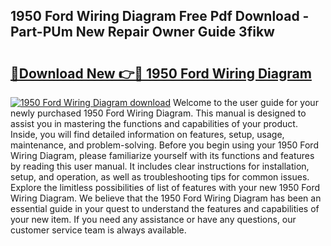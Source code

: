 ## 1950 Ford Wiring Diagram Free Pdf Download - Part-PUm New Repair Owner Guide 3fikw

# <h2><a href="http://dfu10dw.blite.top/?on=1950+Ford+Wiring+Diagram">🔗Download New 👉🔴 1950 Ford Wiring Diagram</a></h2>

[![1950 Ford Wiring Diagram download](https://i.imgur.com/lujVjoI.png)](http://dfu10dw.blite.top/?on=1950+Ford+Wiring+Diagram)
Welcome to the user guide for your newly purchased 1950 Ford Wiring Diagram. This manual is designed to assist you in mastering the functions and capabilities of your product. Inside, you will find detailed information on features, setup, usage, maintenance, and problem-solving. Before you begin using your 1950 Ford Wiring Diagram, please familiarize yourself with its functions and features by reading this user manual. It includes clear instructions for installation, setup, and operation, as well as troubleshooting tips for common issues. Explore the limitless possibilities of list of features with your new 1950 Ford Wiring Diagram. We believe that the 1950 Ford Wiring Diagram has been an essential guide in your quest to understand the features and capabilities of your new item. If you need any assistance or have any questions, our customer service team is always available.
